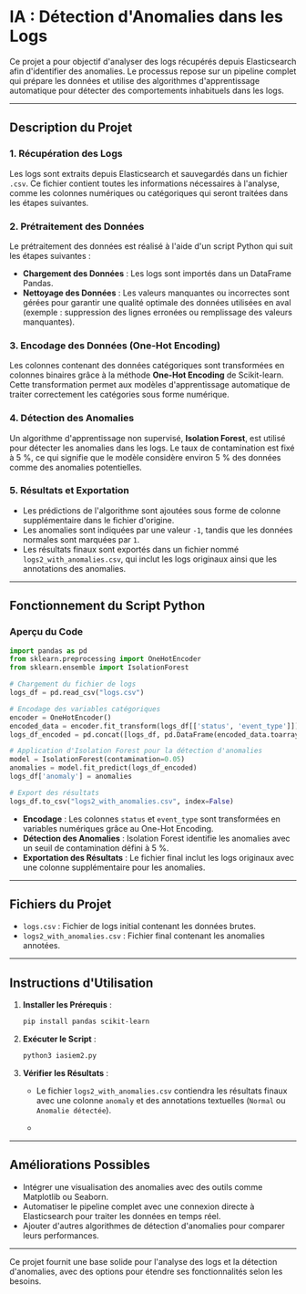 # IA : Détection d'Anomalies dans les Logs

Ce projet a pour objectif d'analyser des logs récupérés depuis Elasticsearch afin d'identifier des anomalies. Le processus repose sur un pipeline complet qui prépare les données et utilise des algorithmes d'apprentissage automatique pour détecter des comportements inhabituels dans les logs.

---

## Description du Projet

### 1. **Récupération des Logs**
Les logs sont extraits depuis Elasticsearch et sauvegardés dans un fichier `.csv`. Ce fichier contient toutes les informations nécessaires à l'analyse, comme les colonnes numériques ou catégoriques qui seront traitées dans les étapes suivantes.

### 2. **Prétraitement des Données**
Le prétraitement des données est réalisé à l'aide d'un script Python qui suit les étapes suivantes :

- **Chargement des Données** : Les logs sont importés dans un DataFrame Pandas.
- **Nettoyage des Données** : Les valeurs manquantes ou incorrectes sont gérées pour garantir une qualité optimale des données utilisées en aval (exemple : suppression des lignes erronées ou remplissage des valeurs manquantes).

### 3. **Encodage des Données (One-Hot Encoding)**
Les colonnes contenant des données catégoriques sont transformées en colonnes binaires grâce à la méthode **One-Hot Encoding** de Scikit-learn. Cette transformation permet aux modèles d'apprentissage automatique de traiter correctement les catégories sous forme numérique.

### 4. **Détection des Anomalies**
Un algorithme d'apprentissage non supervisé, **Isolation Forest**, est utilisé pour détecter les anomalies dans les logs. Le taux de contamination est fixé à 5 %, ce qui signifie que le modèle considère environ 5 % des données comme des anomalies potentielles.

### 5. **Résultats et Exportation**
- Les prédictions de l'algorithme sont ajoutées sous forme de colonne supplémentaire dans le fichier d'origine.
- Les anomalies sont indiquées par une valeur `-1`, tandis que les données normales sont marquées par `1`.
- Les résultats finaux sont exportés dans un fichier nommé `logs2_with_anomalies.csv`, qui inclut les logs originaux ainsi que les annotations des anomalies.

---

## Fonctionnement du Script Python

### Aperçu du Code

```python
import pandas as pd
from sklearn.preprocessing import OneHotEncoder
from sklearn.ensemble import IsolationForest

# Chargement du fichier de logs
logs_df = pd.read_csv("logs.csv")

# Encodage des variables catégoriques
encoder = OneHotEncoder()
encoded_data = encoder.fit_transform(logs_df[['status', 'event_type']])
logs_df_encoded = pd.concat([logs_df, pd.DataFrame(encoded_data.toarray())], axis=1)

# Application d'Isolation Forest pour la détection d'anomalies
model = IsolationForest(contamination=0.05)
anomalies = model.fit_predict(logs_df_encoded)
logs_df['anomaly'] = anomalies

# Export des résultats
logs_df.to_csv("logs2_with_anomalies.csv", index=False)
```

- **Encodage** : Les colonnes `status` et `event_type` sont transformées en variables numériques grâce au One-Hot Encoding.
- **Détection des Anomalies** : Isolation Forest identifie les anomalies avec un seuil de contamination défini à 5 %.
- **Exportation des Résultats** : Le fichier final inclut les logs originaux avec une colonne supplémentaire pour les anomalies.

---

## Fichiers du Projet

- `logs.csv` : Fichier de logs initial contenant les données brutes.
- `logs2_with_anomalies.csv` : Fichier final contenant les anomalies annotées.

---

## Instructions d'Utilisation

1. **Installer les Prérequis** :
   ```bash
   pip install pandas scikit-learn
   ```

2. **Exécuter le Script** :
   ```bash
   python3 iasiem2.py
   ```

3. **Vérifier les Résultats** :
   - Le fichier `logs2_with_anomalies.csv` contiendra les résultats finaux avec une colonne `anomaly` et des annotations textuelles (`Normal` ou `Anomalie détectée`).
  
   - 

---

## Améliorations Possibles

- Intégrer une visualisation des anomalies avec des outils comme Matplotlib ou Seaborn.
- Automatiser le pipeline complet avec une connexion directe à Elasticsearch pour traiter les données en temps réel.
- Ajouter d'autres algorithmes de détection d'anomalies pour comparer leurs performances.

---

Ce projet fournit une base solide pour l'analyse des logs et la détection d'anomalies, avec des options pour étendre ses fonctionnalités selon les besoins.
